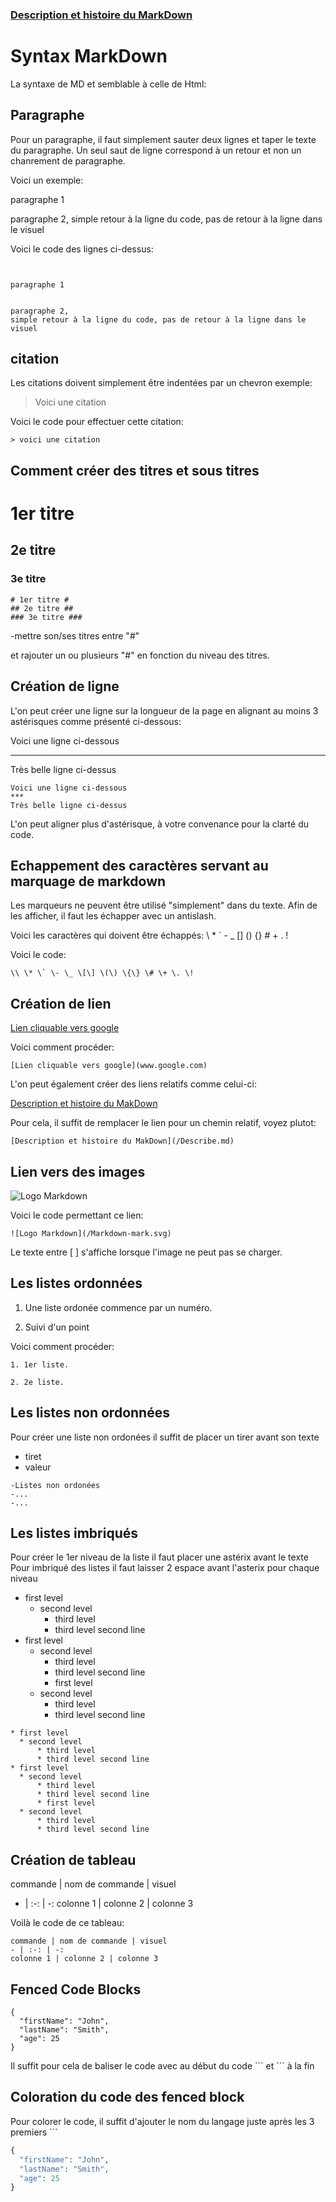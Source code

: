 ### [Description et histoire du MarkDown](/Describe.md) ###

# Syntax MarkDown #
La syntaxe de MD et semblable à celle de Html:



## Paragraphe ##
Pour un paragraphe, il faut simplement sauter deux lignes et taper le texte du paragraphe. Un seul saut de ligne correspond à un retour et non un chanrement de paragraphe.


Voici un exemple:


paragraphe 1


paragraphe 2,
simple retour à la ligne du code, pas de retour à la ligne dans le visuel


Voici le code des lignes ci-dessus: 
```


paragraphe 1


paragraphe 2,
simple retour à la ligne du code, pas de retour à la ligne dans le visuel
```

## citation ##

Les citations doivent simplement être indentées par un chevron
exemple:

> Voici une citation

Voici le code pour effectuer cette citation:

```
> voici une citation
```

## Comment créer des titres et sous titres ##

# 1er titre #
## 2e titre ##
### 3e titre ###


```
# 1er titre #
## 2e titre ##
### 3e titre ###
```
-mettre son/ses titres entre "#"

   et rajouter un ou plusieurs "#" en fonction du niveau des titres.

## Création de ligne ##

L'on peut créer une ligne sur la longueur de la page en alignant au moins 3 astérisques comme présenté ci-dessous:

Voici une ligne ci-dessous
***
Très belle ligne ci-dessus

```
Voici une ligne ci-dessous
***
Très belle ligne ci-dessus
```

L'on peut aligner plus d'astérisque, à votre convenance pour la clarté du code.

## Echappement des caractères servant au marquage de markdown ##

Les marqueurs ne peuvent être utilisé "simplement" dans du texte.
Afin de les afficher, il faut les échapper avec un antislash.

Voici les caractères qui doivent être échappés:
\\ \* \` \- \_ \[\] \(\) \{\} \# \+ \. \!

Voici le code:
```
\\ \* \` \- \_ \[\] \(\) \{\} \# \+ \. \!
```

## Création de lien ##

[Lien cliquable vers google](www.google.com)

Voici comment procéder:
```
[Lien cliquable vers google](www.google.com)
```
L'on peut également créer des liens relatifs comme celui-ci:

[Description et histoire du MakDown](/Describe.md)

Pour cela, il suffit de remplacer le lien pour un chemin relatif, voyez plutot:

```
[Description et histoire du MakDown](/Describe.md)
```

## Lien vers des images ##

![Logo Markdown](/Markdown-mark.svg)

Voici le code permettant ce lien:

```
![Logo Markdown](/Markdown-mark.svg)
```
Le texte entre \[  \] s'affiche lorsque l'image ne peut pas se charger.


## Les listes ordonnées ##

1. Une liste ordonée commence par un numéro.

2. Suivi d'un point

Voici comment procéder:
```
1. 1er liste.

2. 2e liste.

```
## Les listes non ordonnées ##

Pour créer une liste non ordonées il suffit de placer un tirer avant son texte
- tiret
- valeur
```
-Listes non ordonées
-...
-...
```
## Les listes imbriqués ##
Pour créer le 1er niveau de la liste il faut placer une astérix avant le texte
Pour imbriqué des listes il faut laisser 2 espace avant l'asterix  pour chaque niveau

* first level
  * second level
      * third level
      * third level second line
* first level
  * second level
      * third level
      * third level second line
      * first level
  * second level
      * third level
      * third level second line

```
* first level
  * second level
      * third level
      * third level second line
* first level
  * second level
      * third level
      * third level second line
      * first level
  * second level
      * third level
      * third level second line
```

## Création de tableau ##

commande | nom de commande | visuel
- | :-: | -:
colonne 1 | colonne 2 | colonne 3

Voilà le code de ce tableau:
```
commande | nom de commande | visuel
- | :-: | -:
colonne 1 | colonne 2 | colonne 3
```

## Fenced Code Blocks ##

```
{
  "firstName": "John",
  "lastName": "Smith",
  "age": 25
}
```

Il suffit pour cela de baliser le code avec au début du code \``` et \``` à la fin

## Coloration du code des fenced block ##

Pour colorer le code, il suffit d'ajouter le nom du langage juste après les 3 premiers ```

```PHP
{
  "firstName": "John",
  "lastName": "Smith",
  "age": 25
}
```
